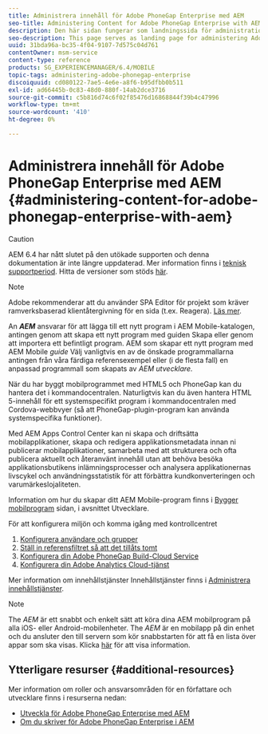 ```yaml
---
title: Administrera innehåll för Adobe PhoneGap Enterprise med AEM
seo-title: Administering Content for Adobe PhoneGap Enterprise with AEM
description: Den här sidan fungerar som landningssida för administration av Adobe PhoneGap Enterprise.
seo-description: This page serves as landing page for administering Adobe PhoneGap Enterprise.
uuid: 31bda96a-bc35-4f04-9107-7d575c04d761
contentOwner: msm-service
content-type: reference
products: SG_EXPERIENCEMANAGER/6.4/MOBILE
topic-tags: administering-adobe-phonegap-enterprise
discoiquuid: cd080122-7ae5-4e6e-a8f6-b95dfbb0b511
exl-id: ad66445b-0c83-48d0-880f-14ab2dce3716
source-git-commit: c5b816d74c6f02f85476d16868844f39b4c47996
workflow-type: tm+mt
source-wordcount: '410'
ht-degree: 0%

---
```


# Administrera innehåll för Adobe PhoneGap Enterprise med AEM {#administering-content-for-adobe-phonegap-enterprise-with-aem}

>[!CAUTION]
>
>AEM 6.4 har nått slutet på den utökade supporten och denna dokumentation är inte längre uppdaterad. Mer information finns i [teknisk supportperiod](https://helpx.adobe.com/support/programs/eol-matrix.html). Hitta de versioner som stöds [här](https://experienceleague.adobe.com/docs/).

>[!NOTE]
>
>Adobe rekommenderar att du använder SPA Editor för projekt som kräver ramverksbaserad klientåtergivning för en sida (t.ex. Reagera). [Läs mer](/help/sites-developing/spa-overview.md).

An ***AEM*** ansvarar för att lägga till ett nytt program i AEM Mobile-katalogen, antingen genom att skapa ett nytt program med guiden Skapa eller genom att importera ett befintligt program. AEM som skapar ett nytt program med AEM Mobile *guide* Välj vanligtvis en av de önskade programmallarna antingen från våra färdiga referensexempel eller (i de flesta fall) en anpassad programmall som skapats av *AEM utvecklare.*

När du har byggt mobilprogrammet med HTML5 och PhoneGap kan du hantera det i kommandocentralen. Naturligtvis kan du även hantera HTML 5-innehåll för ett systemspecifikt program i kommandocentralen med Cordova-webbvyer (så att PhoneGap-plugin-program kan använda systemspecifika funktioner).

Med AEM Apps Control Center kan ni skapa och driftsätta mobilapplikationer, skapa och redigera applikationsmetadata innan ni publicerar mobilapplikationer, samarbeta med att strukturera och ofta publicera aktuellt och återanvänt innehåll utan att behöva besöka applikationsbutikens inlämningsprocesser och analysera applikationernas livscykel och användningsstatistik för att förbättra kundkonverteringen och varumärkeslojaliteten.

Information om hur du skapar ditt AEM Mobile-program finns i [Bygger mobilprogram](/help/mobile/building-app-mobile-phonegap.md) sidan, i avsnittet Utvecklare.

För att konfigurera miljön och komma igång med kontrollcentret

1. [Konfigurera användare och grupper](/help/mobile/configure-users-groups.md)
1. [Ställ in referensfiltret så att det tillåts tomt](/help/mobile/setting-referrer-filter-empty.md)
1. [Konfigurera din Adobe PhoneGap Build-Cloud Service](/help/mobile/configure-phonegap-build-cloud.md)
1. [Konfigurera din Adobe Analytics Cloud-tjänst](/help/mobile/configure-adobe-mobile-cloud-service.md)

Mer information om innehållstjänster Innehållstjänster finns i [Administrera innehållstjänster](/help/mobile/developing-content-services.md).

>[!NOTE]
>
>The *AEM* är ett snabbt och enkelt sätt att köra dina AEM mobilprogram på alla iOS- eller Android-mobilenheter. The *AEM* är en mobilapp på din enhet och du ansluter den till servern som kör snabbstarten för att få en lista över appar som ska visas. Klicka [här](/help/mobile/phonegap-mobile-quickstart.md) för att visa information.

## Ytterligare resurser {#additional-resources}

Mer information om roller och ansvarsområden för en författare och utvecklare finns i resurserna nedan:

* [Utveckla för Adobe PhoneGap Enterprise med AEM](/help/mobile/developing-in-phonegap.md)
* [Om du skriver för Adobe PhoneGap Enterprise i AEM](/help/mobile/phonegap.md)
